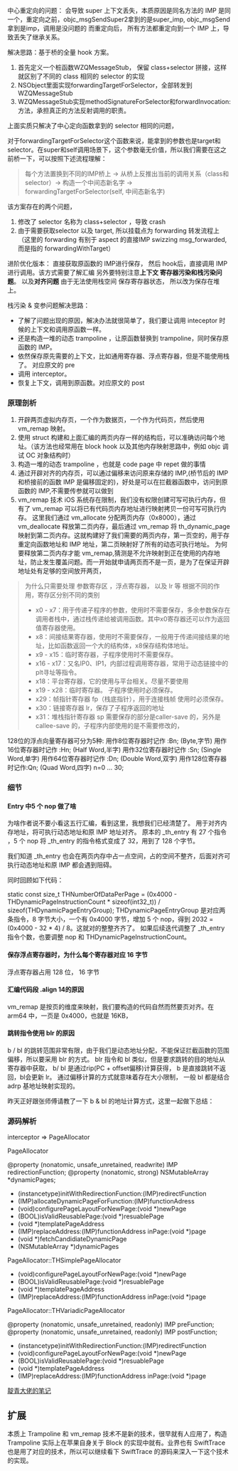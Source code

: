 中心重定向的问题： 会导致 super 上下文丢失，本质原因是同名方法的 IMP 是同一个，重定向之前，objc_msgSendSuper2拿到的是super_imp, objc_msgSend拿到是imp，调用是没问题的
而重定向后， 所有方法都重定向到一个 IMP 上，导致丢失了继承关系。

解决思路：基于桥的全量 hook 方案。
1. 首先定义一个桩函数WZQMessageStub， 保留 class+selector 拼接，这样就区别了不同的 class 相同的 selector 的实现
2. NSObject里面实现forwardingTargetForSelector，全部转发到WZQMessageStub
3. WZQMessageStub实现methodSignatureForSelector和forwardInvocation:方法，承担真正的方法反射调用的职责。

上面实质只解决了中心定向函数拿到的 selector 相同的问题，

对于forwardingTargetForSelector这个函数来说，能拿到的参数也是target和selector。在super和self调用场景下，这个参数毫无价值，所以我们需要在这之前桥一下，可以按照下述流程理解：

> 每个方法置换到不同的IMP桥上 -> 从桥上反推出当前的调用关系（class和selector）-> 构造一个中间态新名字 -> forwardingTargetForSelector(self, 中间态新名字)

该方案存在的两个问题，
1. 修改了 selector 名称为 class+selector ，导致 crash
2. 由于需要获取selector 以及 target, 所以挂载点为 forwarding 转发流程上（这里的 forwarding 有别于 aspect 的直接IMP swizzing msg_forwarded, 而是指的 forwardingWithTarget）

进阶优化版本：
直接获取原函数的 IMP进行保存， 然后 hook后，直接调用 IMP进行调用。该方式需要了解汇编
另外要特别注意**上下文 寄存器污染和栈污染问题**。 以及**对齐问题**
由于无法使用栈空间 保存寄存器状态， 所以改为保存在堆上。

栈污染 & 变参问题解决思路：
- 了解了问题出现的原因，解决办法就很简单了，我们要让调用 inteceptor 时候的上下文和调用原函数一样。
- 还是构造一堆的动态 trampoline ，让原函数替换到 trampoline，同时保存原函数的 IMP。
- 依然保存原先需要的上下文，比如通用寄存器、浮点寄存器，但是不能使用栈了。 对应原文的 pre
- 调用 interceptor。
- 恢复上下文，调用到原函数。对应原文的 post

### 原理剖析
1. 开辟两页虚拟内存页，一个作为数据页，一个作为代码页，然后使用 vm_remap 映射。
2. 使用 struct 构建和上面汇编的两页内存一样的结构后，可以准确访问每个地址。（该方法也经常用在 block hook 以及其他内存映射思路中，例如 objc 调试 OC 对象结构时）
3. 构造一堆的动态 trampoline ，也就是 code page 中 repet 做的事情
4. 通过开辟对齐的内存页，可以通过偏移来访问原来存储的 IMP,(桥节后的 IMP 和桥接前的函数 IMP 是偏移固定的)，好处是可以在拦截器函数中，访问到原函数的 IMP,不需要传参就可以做到
5. vm_remap 技术
iOS 系统存在限制，我们没有权限创建可写可执行内存，但有了 vm_remap 可以将已有代码页内存地址进行映射拷贝一份可写可执行内存。 这里我们通过 vm_allocate 分配两页内存（0x8000），通过 vm_deallocate 释放第二页内存，最后通过 vm_remap 将 th_dynamic_page 映射到第二页内存。这就构建好了我们需要的两页内存，第一页空的，用于存重定向函数地址和 IMP 地址，第二页映射好了所有的动态可执行地址。
为何要释放第二页内存才能 vm_remap,猜测是不允许映射到正在使用的内存地址，防止发生覆盖问题。而一开始就申请两页而不是一页，是为了在保证开辟地址处有足够的空间放开两页，

> 为什么只需要处理 参数寄存区 ，浮点寄存器， 以及 lr 等
> 根据不同的作用，寄存区分别不同的类别
> - x0 - x7：用于传递子程序的参数，使用时不需要保存，多余参数保存在调用者栈中，通过栈传递给被调用函数。其中x0寄存器还可以作为返回值寄存器使用。
> - x8：间接结果寄存器，使用时不需要保存，一般用于传递间接结果的地址，比如函数返回一个大的结构体，x8保存结构体地址。
> - x9 - x15：临时寄存器，子程序使用时不需要保存。
> - x16 - x17：又名IP0、IP1，内部过程调用寄存器，常用于动态链接中的plt寻址等指令。
> - x18：平台寄存器，它的使用与平台相关。尽量不要使用
> - x19 - x28：临时寄存器。 子程序使用时必须保存。
> - x29：帧指针寄存器 fp（栈底指针），用于连接栈帧 使用时必须保存。
> - x30：链接寄存器 lr，保存了子程序返回的地址
> - x31：堆栈指针寄存器 sp
> 需要保存的部分是caller-save 的，另外是 callee-save 的，子程序内部使用的是不需要修改的，

128位的浮点向量寄存器可分为5种:
用作8位寄存器时记作  :Bn; (Byte,字节)
用作16位寄存器时记作 :Hn; (Half Word,半字)
用作32位寄存器时记作 :Sn; (Single Word,单字)
用作64位寄存器时记作 :Dn; (Double Word,双字)
用作128位寄存器时记作:Qn; (Quad Word,四字)
n=0 ... 30;

### 细节
#### Entry 中5 个 nop 做了啥
为啥作者说不要小看这五行汇编，看到这里，我想我们已经清楚了。 用于对齐内存地址，将可执行动态地址和原 IMP 地址对齐。 原本的 _th_entry 有 27 个指令 ，5 个 nop 将 _th_entry 的指令格式变成了 32，用到了 128 个字节。

我们知道 _th_entry 也会在两页内存中占一点空间，占的空间不整齐，后面对齐可执行动态地址和原 IMP 都会遇到阻碍。

同时回顾如下代码：

static const size_t THNumberOfDataPerPage = (0x4000 - THDynamicPageInstructionCount * sizeof(int32_t)) / sizeof(THDynamicPageEntryGroup);
THDynamicPageEntryGroup 是对应两条指令，8 字节大小，一个有 0x4000 字节，增加 5 个 nop，得到 2032 = (0x4000 - 32 * 4) / 8。这就对的整整齐齐了。 如果后续迭代调整了 _th_entry 指令个数，也要调整 nop 和 THDynamicPageInstructionCount。

#### 保存浮点寄存器时，为什么每个寄存器对应 16 字节
浮点寄存器占用 128 位， 16 字节

#### 汇编代码段 .align 14的原因
vm_remap 是按页的维度来映射，我们要构造的代码自然而然要页对齐。在 arm64 中，一页是 0x4000，也就是 16KB，

#### 跳转指令使用 blr 的原因
b / bl 的跳转范围非常有限，由于我们是动态地址分配，不能保证拦截函数的范围偏移，所以要采用 blr 的方式。
blr 指令和 bl 类似，但是要求跳转的目的地址从寄存器中获取， 
b/ bl 是通过rip(PC + offset偏移)计算获得， b 是直接跳转不返回，bl会更新 lr。
通过偏移计算的方式就意味着存在大小限制， 一般 bl 都是结合 adrp 基地址映射实现的。

昨天正好跟张师傅请教了一下 b & bl 的地址计算方式，这里一起做下总结：


### 源码解析
interceptor => PageAllocator

PageAllocator

@property (nonatomic, unsafe_unretained, readwrite) IMP redirectionFunction;
@property (nonatomic, strong) NSMutableArray *dynamicPages;
- (instancetype)initWithRedirectionFunction:(IMP)redirectFunction
- (IMP)allocateDynamicPageForFunction:(IMP)functionAdress
- (void)configurePageLayoutForNewPage:(void *)newPage
- (BOOL)isValidReusablePage:(void *)resuablePage
- (void *)templatePageAddress
- (IMP)replaceAddress:(IMP)functionAddress inPage:(void *)page
- (void *)fetchCandidiateDynamicPage
- (NSMutableArray *)dynamicPages


PageAllocator::THSimplePageAllocator
- (void)configurePageLayoutForNewPage:(void *)newPage
- (BOOL)isValidReusablePage:(void *)resuablePage
- (void *)templatePageAddress
- (IMP)replaceAddress:(IMP)functionAddress inPage:(void *)page


PageAllocator::THVariadicPageAllocator

@property (nonatomic, unsafe_unretained, readonly) IMP preFunction;
@property (nonatomic, unsafe_unretained, readonly) IMP postFunction;
- (instancetype)initWithRedirectionFunction:(IMP)redirectFunction
- (void)configurePageLayoutForNewPage:(void *)newPage
- (BOOL)isValidReusablePage:(void *)resuablePage
- (void *)templatePageAddress
- (IMP)replaceAddress:(IMP)functionAddress inPage:(void *)page

[靛青大佬的笔记](https://blog.indigo.codes/2020/05/11/trampolinehook-study-notes/?from=groupmessage&isappinstalled=0)

## 扩展
本质上 Trampoline 和 vm_remap 技术不是新的技术，很早就有人应用了，构造 Trampoline 实际上在苹果自身关于 Block 的实现中就有。业界也有 SwiftTrace 也是用了对应的技术，所以可以继续看下 SwiftTrace 的源码来深入一下这个技术的实现。